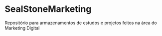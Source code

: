 # SealStoneMarketing
Repositório para armazenamentos de estudos e projetos feitos na área do Marketing Digital
